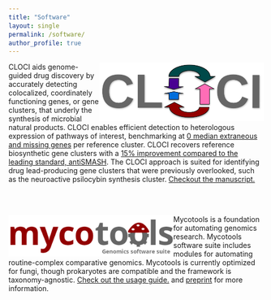 ```yaml
---
title: "Software"
layout: single
permalink: /software/
author_profile: true
---
```


<a href="https://github.com/xonq/cloci"><img align="right"
src="https://github.com/xonq/xonq.github.io/blob/master/assets/images/cloci.png?raw=true"
title="Co-occurrence Locus and Orthologous Cluster Identifier"
style="width:325px"/></a>
CLOCI aids genome-guided drug discovery by accurately detecting 
colocalized, coordinately functioning genes, or gene clusters, 
that underly the synthesis of microbial natural products. CLOCI
enables efficient detection to heterologous expression 
of pathways of interest, benchmarking at <a
href="https://github.com/xonq/cloci/blob/master/etc/boundaries.png">0 median extraneous and missing
genes</a> per reference cluster. CLOCI
recovers reference biosynthetic gene clusters with a <a
href="https://github.com/xonq/cloci/blob/master/etc/recovery.png">15%
improvement compared to the leading standard, antiSMASH</a>. The CLOCI approach is
suited for identifying drug lead-producing gene clusters that were previously overlooked, 
such as the neuroactive psilocybin synthesis cluster. <a
href="https://www.biorxiv.org/content/10.1101/2023.06.20.545441v1">Checkout the
manuscript.</a>

<br /><br />

<a href="https://github.com/xonq/mycotools"><img align="left"
src="https://github.com/xonq/xonq.github.io/blob/master/assets/images/mycotools.png?raw=true"
style="width:325px"/></a>
Mycotools is a foundation for automating genomics research.
Mycotools software suite includes 
modules for automating routine-complex comparative genomics. Mycotools is currently optimized for fungi, though prokaryotes are compatible and the framework is taxonomy-agnostic. <a
href="https://github.com/xonq/mycotools/blob/master/USAGE.md">Check
out the usage guide.</a> and <a href="https://www.biorxiv.org/content/10.1101/2023.09.08.556886v1">preprint</a>
for more information.
